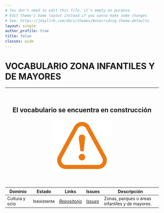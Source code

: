 ```yaml
---
# You don't need to edit this file, it's empty on purpose.
# Edit theme's home layout instead if you wanna make some changes
# See: https://jekyllrb.com/docs/themes/#overriding-theme-defaults
layout: single
author_profile: true 
title: false
classes: wide
---
```

<div id="bodyid">
<link href="stylesheet.css" rel="stylesheet"/>

<h1> VOCABULARIO ZONA INFANTILES Y DE MAYORES </h1>
</div>
  
---

&nbsp;
 
<h2 float="right" align="center"> El vocabulario se encuentra en construcción </h2>

<p float="right" align="center">   
<img src="img/constrA.png" alt="Construction" width="200"/>
</p>

&nbsp; &nbsp;
  
  
|Dominio |  Estado  |   Links   |   Issues   |   Descripción   | 
| -------- | -------- | --------- | ---------- | --------------- | 
| Cultura y ocio  |  Inexistente |  *[Repositorio](https://github.com/opencitydata/vocab-cultura-ocio-zonasInfantiles-zonasMayores)*  |  *[Issues](https://github.com/opencitydata/vocab-cultura-ocio-zonasInfantiles-zonasMayores/issues)*  |  Zonas, parques o áreas infantiles y de mayores.  |  
 
  

 
&nbsp;

